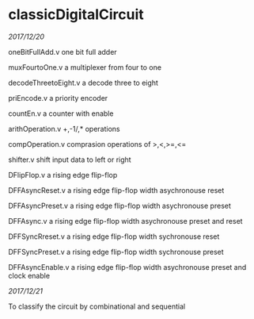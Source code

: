 # classicDigitalCircuit
*2017/12/20*

oneBitFullAdd.v 		one bit full adder

muxFourtoOne.v		a multiplexer from four to one 

decodeThreetoEight.v  a decode three to eight

priEncode.v 			a priority encoder

countEn.v                  	a counter with enable

arithOperation.v 			+,-1/,* operations

compOperation.v         comprasion operations of >,<,>=,<=

shifter.v                         shift input data to left or right

DFlipFlop.v 			a rising edge flip-flop

DFFAsyncReset.v		a rising edge flip-flop width asychronouse reset

DFFAsyncPreset.v		a rising edge flip-flop width asychronouse preset

DFFAsync.v 			 a rising edge flip-flop width asychronouse preset and reset

DFFSyncRreset.v		a rising edge flip-flop width sychronouse reset

DFFSyncPreset.v		a rising edge flip-flop width sychronouse preset

DFFAsyncEnable.v	a rising edge flip-flop width asychronouse preset and  clock enable



*2017/12/21*

To classify the circuit by combinational and sequential





